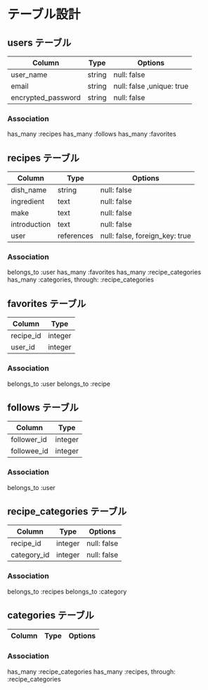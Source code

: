 # テーブル設計

## users テーブル

| Column             | Type   | Options                   |
| ------------------ | ------ | ------------------------- |
| user_name          | string | null: false               |
| email              | string | null: false ,unique: true |
| encrypted_password | string | null: false               |

### Association
has_many :recipes
has_many :follows
has_many :favorites

## recipes テーブル

| Column             | Type       | Options                       |
| ------------------ | ---------- | ----------------------------- |
| dish_name          | string     | null: false                   |
| ingredient         | text       | null: false                   |
| make               | text       | null: false                   |
| introduction       | text       | null: false                   |
| user               | references | null: false, foreign_key: true|

### Association
belongs_to :user
has_many :favorites
has_many :recipe_categories
has_many :categories, through: :recipe_categories

## favorites テーブル

| Column             | Type    |
| ------------------ | ------- |
| recipe_id          | integer |
| user_id            | integer |

### Association
belongs_to :user
belongs_to :recipe

## follows テーブル

| Column             | Type    |
| ------------------ | ------- |
| follower_id        | integer |
| followee_id        | integer |

### Association
belongs_to :user

## recipe_categories テーブル

| Column             | Type    | Options     |
| ------------------ | ------  | ----------- |
| recipe_id          | integer | null: false |
| category_id        | integer | null: false |

### Association
belongs_to :recipes
belongs_to :category

## categories テーブル
| Column             | Type    | Options     |
| ------------------ | ------  | ----------- |


### Association
has_many :recipe_categories
has_many :recipes, through: :recipe_categories